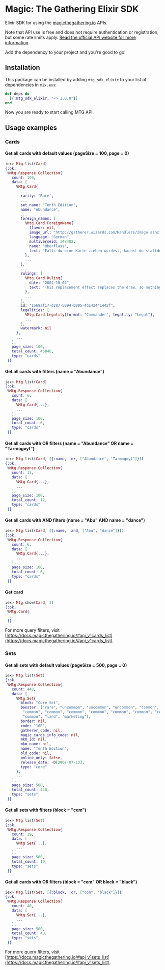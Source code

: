 # Magic: The Gathering Elixir SDK

Elixir SDK for using the [magicthegathering.io](http://magicthegathering.io) APIs.

Note that API use is free and does not require authentication or registration, but some rate limits apply. [Read the official API website for more information](https://docs.magicthegathering.io/#documentationrate_limits).

Add the dependency to your project and you're good to go!

## Installation

This package can be installed by adding `mtg_sdk_elixir` to your list of dependencies in
`mix.exs`:

```elixir
def deps do
  [{:mtg_sdk_elixir, "~> 1.0.0"}]
end
```

Now you are ready to start calling MTG API.

## Usage examples

### Cards

#### Get all cards with default values (pageSize = 100, page = 0)
```elixir
iex> Mtg.list(Card)
{:ok,
 %Mtg.Response.Collection{
   count: 100,
   data: [
     %Mtg.Card{
       ...
       rarity: "Rare",
       ...
       set_name: "Tenth Edition",
       name: "Abundance",
       ...
       foreign_names: [
         %Mtg.Card.ForeignName{
           flavor: nil,
           image_url: "http://gatherer.wizards.com/Handlers/Image.ashx?multiverseid=148402&type=card",
           language: "German",
           multiverseid: 148402,
           name: "Überfluss",
           text: "Falls du eine Karte ziehen würdest, kannst du stattdessen Land oder Nichtland bestimmen und Karten oben von deiner Bibliothek aufdecken, bis du eine Karte der bestimmten Art aufdeckst. Nimm diese Karte auf deine Hand und lege alle anderen auf diese Weise aufgedeckten Karten in beliebiger Reihenfolge unter deine Bibliothek."
         },
         ...
       },
       ...
       rulings: [
         %Mtg.Card.Ruling{
           date: "2004-10-04",
           text: "This replacement effect replaces the draw, so nothing that triggers on a draw will trigger."
         },
         ...
       ],
       id: "1669af17-d287-5094-b005-4b143441442f",
       legalities: [
         %Mtg.Card.Legality{format: "Commander", legality: "Legal"},
         ...
       ],
       watermark: nil
     },
     ...
   ],
   page_size: 100,
   total_count: 45846,
   type: "cards"
 }}
```

#### Get all cards with filters (name = "Abundance")
```elixir
iex> Mtg.list(Card)
{:ok,
 %Mtg.Response.Collection{
   count: 6,
   data: [
     %Mtg.Card{...},
     ...
   ],
   page_size: 100,
   total_count: 6,
   type: "cards"
 }}
```

#### Get all cards with OR filters (name = "Abundance" OR name = "Tarmogoyf")
```elixir
iex> Mtg.list(Card, [{:name, :or, ["Abundance", "Tarmogoyf"]}])
{:ok,
 %Mtg.Response.Collection{
   count: 12,
   data: [
     %Mtg.Card{...},
     ...
   ],
   page_size: 100,
   total_count: 12,
   type: "cards"
 }}
```

#### Get all cards with AND filters (name = "Abu" AND name = "dance")
```elixir
iex> Mtg.list(Card, [{:name, :and, ["Abu", "dance"]}])
{:ok,
 %Mtg.Response.Collection{
   count: 6,
   data: [
     %Mtg.Card{...},
     ...
   ],
   page_size: 100,
   total_count: 6,
   type: "cards"
 }}
```

#### Get card
```elixir
iex> Mtg.show(Card, 1)
{:ok,
 %Mtg.Card{
  ...
 }}
```

For more query filters, visit [https://docs.magicthegathering.io/#api_v1cards_list](https://docs.magicthegathering.io/#api_v1cards_list).

### Sets

#### Get all sets with default values (pageSize = 500, page = 0)
```elixir
iex> Mtg.list(Set)
{:ok,
 %Mtg.Response.Collection{
   count: 448,
   data: [
     %Mtg.Set{
       block: "Core Set",
       booster: ["rare", "uncommon", "uncommon", "uncommon", "common", "common",
        "common", "common", "common", "common", "common", "common", "common",
        "common", "land", "marketing"],
       border: nil,
       code: "10E",
       gatherer_code: nil,
       magic_cards_info_code: nil,
       mkm_id: nil,
       mkm_name: nil,
       name: "Tenth Edition",
       old_code: nil,
       online_only: false,
       release_date: ~D[2007-07-13],
       type: "core"
     },
     ...
   ],
   page_size: 500,
   total_count: 448,
   type: "sets"
 }}
```

#### Get all sets with filters (block = "com")
```elixir
iex> Mtg.list(Set)
{:ok,
 %Mtg.Response.Collection{
   count: 19,
   data: [
     %Mtg.Set{...},
     ...
   ],
   page_size: 500,
   total_count: 19,
   type: "sets"
 }}
```

#### Get all cards with OR filters (block = "com" OR block = "black")
```elixir
iex> Mtg.list(Set, [{:block, :or, ["com", "black"]}])
{:ok,
 %Mtg.Response.Collection{
   count: 40,
   data: [
     %Mtg.Set{...},
     ...
   ],
   page_size: 500,
   total_count: 40,
   type: "sets"
 }}
```

For more query filters, visit [https://docs.magicthegathering.io/#api_v1sets_list](https://docs.magicthegathering.io/#api_v1sets_list).
